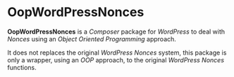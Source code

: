 OopWordPressNonces
===================


**OopWordPressNonces** is a *Composer* package for *WordPress* to deal with *Nonces* using an *Object Oriented Programming* approach.

It does not replaces the original *WordPress Nonces* system, this package is only a wrapper, using an *OOP* approach, to the original *WordPress Nonces* functions.